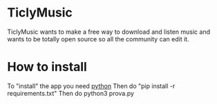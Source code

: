 # TiclyMusic
TiclyMusic wants to make a free way to download and listen music and wants to be totally open source so all the community can edit it.

# How to install

To "install" the app you need <a href="https://python.org">python</a>
Then do "pip install -r requirements.txt"
Then do python3 prova.py
